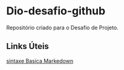 # Dio-desafio-github
Repositório criado para o Desafio de Projeto.


## Links Úteis
[sintaxe  Basica Markedown](https://www.markdownguide.org/basic-syntax/)
